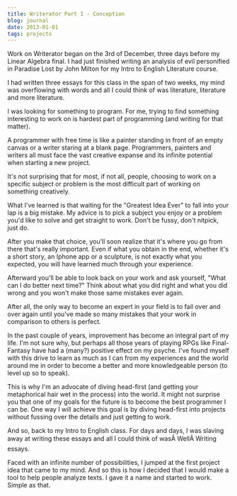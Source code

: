 ```yaml
---
title: Writerator Part I - Conception
blog: journal
date: 2013-01-01
tags: projects
---
```

Work on Writerator began on the 3rd of December, three days before my Linear Algebra final. I had just finished writing an analysis of evil personified in Paradise Lost by John Milton for my Intro to English Literature course.

I had written three essays for this class in the span of two weeks, my mind was overflowing with words and all I could think of was literature, literature and more literature.

I was looking for something to program. For me, trying to find something interesting to work on is hardest part of programming (and writing for that matter).

A programmer with free time is like a painter standing in front of an empty canvas or a writer staring at a blank page. Programmers, painters and writers all must face the vast creative expanse and its infinite potential when starting a new project.

It's not surprising that for most, if not all, people, choosing to work on a specific subject or problem is the most difficult part of working on something creatively.

What I've learned is that waiting for the "Greatest Idea Ever" to fall into your lap is a big mistake. My advice is to pick a subject you enjoy or a problem you'd like to solve and get straight to work. Don't be fussy, don't nitpick, just do.

After you make that choice, you'll soon realize that it's where you go from there that's really important. Even if what you obtain in the end, whether it's a short story, an Iphone app or a sculpture, is not exactly what you expected, you will have learned much through your experience.

Afterward you'll be able to look back on your work and ask yourself, "What can I do better next time?" Think about what you did right and what you did wrong and you won't make those same mistakes ever again.

After all, the only way to become an expert in your field is to fail over and over again until you've made so many mistakes that your work in comparison to others is perfect.

In the past couple of years, improvement has become an integral part of my life. I'm not sure why, but perhaps all those years of playing RPGs like Final-Fantasy have had a (many?) positive effect on my psyche. I've found myself with this drive to learn as much as I can from my experiences and the world around me in order to become a better and more knowledgeable person (to level up so to speak).

This is why I'm an advocate of diving head-first (and getting your metaphorical hair wet in the process) into the world. It might not surprise you that one of my goals for the future is to become the best programmer I can be. One way I will achieve this goal is by diving head-first into projects without fussing over the details and just getting to work.

And so, back to my Intro to English class. For days and days, I was slaving away at writing these essays and all I could think of wasÂ WellÂ Writing essays.

Faced with an infinite number of possibilities, I jumped at the first project idea that came to my mind. And so this is how I decided that I would make a tool to help people analyze texts. I gave it a name and started to work. Simple as that.
